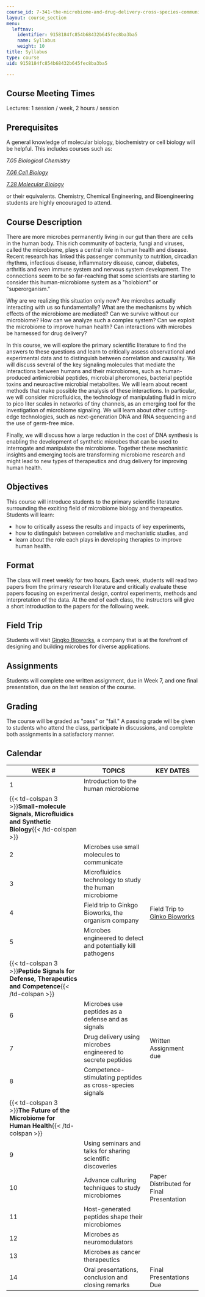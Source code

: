```yaml
---
course_id: 7-341-the-microbiome-and-drug-delivery-cross-species-communication-in-health-and-disease-spring-2018
layout: course_section
menu:
  leftnav:
    identifier: 9158184fc854b68432b645fec8ba3ba5
    name: Syllabus
    weight: 10
title: Syllabus
type: course
uid: 9158184fc854b68432b645fec8ba3ba5

---
```


Course Meeting Times
--------------------

Lectures: 1 session / week, 2 hours / session

Prerequisites
-------------

A general knowledge of molecular biology, biochemistry or cell biology will be helpful. This includes courses such as:

_7.05 Biological Chemistry_

[_7.06 Cell Biology_](/courses/7-06-cell-biology-spring-2007/)

[_7.28 Molecular Biology_](/courses/7-28-molecular-biology-spring-2005/)

or their equivalents. Chemistry, Chemical Engineering, and Bioengineering students are highly encouraged to attend.

Course Description
------------------

There are more microbes permanently living in our gut than there are cells in the human body. This rich community of bacteria, fungi and viruses, called the microbiome, plays a central role in human health and disease. Recent research has linked this passenger community to nutrition, circadian rhythms, infectious disease, inflammatory disease, cancer, diabetes, arthritis and even immune system and nervous system development. The connections seem to be so far-reaching that some scientists are starting to consider this human-microbiome system as a "holobiont" or "superorganism."

Why are we realizing this situation only now? Are microbes actually interacting with us so fundamentally? What are the mechanisms by which effects of the microbiome are mediated? Can we survive without our microbiome? How can we analyze such a complex system? Can we exploit the microbiome to improve human health? Can interactions with microbes be harnessed for drug delivery?

In this course, we will explore the primary scientific literature to find the answers to these questions and learn to critically assess observational and experimental data and to distinguish between correlation and causality. We will discuss several of the key signaling molecules that mediate the interactions between humans and their microbiomes, such as human-produced antimicrobial peptides, microbial pheromones, bacterial peptide toxins and neuroactive microbial metabolites. We will learn about recent methods that make possible the analysis of these interactions. In particular, we will consider microfluidics, the technology of manipulating fluid in micro to pico liter scales in networks of tiny channels, as an emerging tool for the investigation of microbiome signaling. We will learn about other cutting-edge technologies, such as next-generation DNA and RNA sequencing and the use of germ-free mice.

Finally, we will discuss how a large reduction in the cost of DNA synthesis is enabling the development of synthetic microbes that can be used to interrogate and manipulate the microbiome. Together these mechanistic insights and emerging tools are transforming microbiome research and might lead to new types of therapeutics and drug delivery for improving human health.

Objectives
----------

This course will introduce students to the primary scientific literature surrounding the exciting field of microbiome biology and therapeutics. Students will learn:

*   how to critically assess the results and impacts of key experiments,
*   how to distinguish between correlative and mechanistic studies, and
*   learn about the role each plays in developing therapies to improve human health.

Format
------

The class will meet weekly for two hours. Each week, students will read two papers from the primary research literature and critically evaluate these papers focusing on experimental design, control experiments, methods and interpretation of the data. At the end of each class, the instructors will give a short introduction to the papers for the following week.

Field Trip
----------

Students will visit [Gingko Bioworks](https://www.ginkgobioworks.com/foundries/), a company that is at the forefront of designing and building microbes for diverse applications.

Assignments
-----------

Students will complete one written assignment, due in Week 7, and one final presentation, due on the last session of the course.

Grading
-------

The course will be graded as "pass" or "fail." A passing grade will be given to students who attend the class, participate in discussions, and complete both assignments in a satisfactory manner.

Calendar
--------

| WEEK # | TOPICS | KEY DATES |
| --- | --- | --- |
| 1 | Introduction to the human microbiome | &nbsp; |
| {{< td-colspan 3 >}}**Small-molecule Signals, Microfluidics and Synthetic Biology**{{< /td-colspan >}} |||
| 2 | Microbes use small molecules to communicate | &nbsp; |
| 3 | Microfluidics technology to study the human microbiome | &nbsp; |
| 4 | Field trip to Ginkgo Bioworks, the organism company | Field Trip to [Ginko Bioworks](https://www.ginkgobioworks.com/foundries/) |
| 5 | Microbes engineered to detect and potentially kill pathogens | &nbsp; |
| {{< td-colspan 3 >}}**Peptide Signals for Defense, Therapeutics and Competence**{{< /td-colspan >}} |||
| 6 | Microbes use peptides as a defense and as signals | &nbsp; |
| 7 | Drug delivery using microbes engineered to secrete peptides | Written Assignment due |
| 8 | Competence-stimulating peptides as cross-species signals | &nbsp; |
| {{< td-colspan 3 >}}**The Future of the Microbiome for Human Health**{{< /td-colspan >}} |||
| 9 | Using seminars and talks for sharing scientific discoveries | &nbsp; |
| 10 | Advance culturing techniques to study microbiomes | Paper Distributed for Final Presentation |
| 11 | Host-generated peptides shape their microbiomes | &nbsp; |
| 12 | Microbes as neuromodulators | &nbsp; |
| 13 | Microbes as cancer therapeutics | &nbsp; |
| 14 | Oral presentations, conclusion and closing remarks | Final Presentations Due